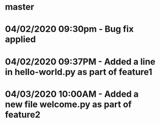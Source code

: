 # master

# 04/02/2020 09:30pm - Bug fix applied

# 04/02/2020 09:37PM - Added a line in hello-world.py as part of feature1

# 04/03/2020 10:00AM - Added a new file welcome.py as part of feature2
